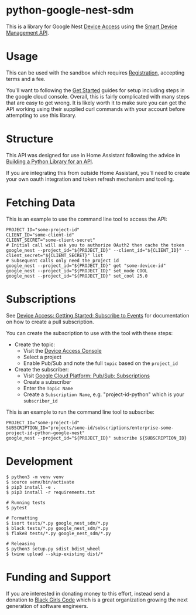 # python-google-nest-sdm

This is a library for Google Nest [Device Access](https://developers.google.com/nest/device-access)
using the [Smart Device Management API](https://developers.google.com/nest/device-access/api).

# Usage

This can be used with the sandbox which requires [Registration](https://developers.google.com/nest/device-access/registration), accepting terms
and a fee.

You'll want to following the [Get Started](https://developers.google.com/nest/device-access/get-started)
guides for setup including steps in the google cloud console.  Overall, this is
fairly complicated with many steps that are easy to get wrong.  It is likely
worth it to make sure you can get the API working using their supplied curl
commands with your account before attempting to use this library.

# Structure

This API was designed for use in Home Assistant following the advice in
[Building a Python Library for an API](https://developers.home-assistant.io/docs/api_lib_index/).

If you are integrating this from outside Home Assistant, you'll need to
create your own oauth integration and token refresh mechanism and tooling.

# Fetching Data

This is an example to use the command line tool to access the API:

```
PROJECT_ID="some-project-id"
CLIENT_ID="some-client-id"
CLIENT_SECRET="some-client-secret"
# Initial call will ask you to authorize OAuth2 then cache the token
google_nest --project_id="${PROJECT_ID}" --client_id="${CLIENT_ID}" --client_secret="${CLIENT_SECRET}" list
# Subsequent calls only need the project id
google_nest --project_id="${PROJECT_ID}" get "some-device-id"
google_nest --project_id="${PROJECT_ID}" set_mode COOL
google_nest --project_id="${PROJECT_ID}" set_cool 25.0
```

# Subscriptions

See [Device Access: Getting Started: Subscribe to Events](https://developers.google.com/nest/device-access/subscribe-to-events)
for documentation on how to create a pull subscription.

You can create the subscription to use with the tool with these steps:

* Create the topic:
  * Visit the [Device Access Console](https://console.nest.google.com/device-access)
  * Select a project
  * Enable Pub/Sub and note the full `topic` based on the `project_id`
* Create the subscriber:
  * Visit [Google Cloud Platform: Pub/Sub: Subscriptions](https://console.cloud.google.com/cloudpubsub/subscriptions)
  * Create a subscriber
  * Enter the `Topic Name`
  * Create a `Subscription Name`, e.g. "project-id-python" which is your `subscriber_id`

This is an example to run the command line tool to subscribe:
```
PROJECT_ID="some-project-id"
SUBSCRIPTION_ID="projects/some-id/subscriptions/enterprise-some-project-id-python-google-nest"
google_nest --project_id="${PROJECT_ID}" subscribe ${SUBSCRIPTION_ID}
```

# Development

```
$ python3 -m venv venv
$ source venv/bin/activate
$ pip3 install -e .
$ pip3 install -r requirements.txt

# Running tests
$ pytest

# Formatting
$ isort tests/*.py google_nest_sdm/*.py
$ black tests/*.py google_nest_sdm/*.py
$ flake8 tests/*.py google_nest_sdm/*.py

# Releasing
$ python3 setup.py sdist bdist_wheel
$ twine upload --skip-existing dist/*
```

# Funding and Support

If you are interested in donating money to this effort, instead send a
donation to [Black Girls Code](https://donorbox.org/support-black-girls-code)
which is a great organization growing the next generation of software engineers.
